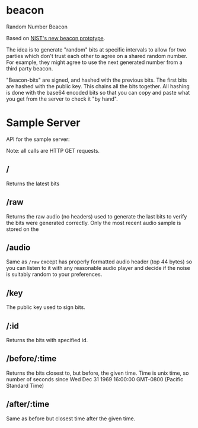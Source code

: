 # beacon
Random Number Beacon

Based on [NIST's new beacon prototype](https://beacon.nist.gov/home).

The idea is to generate "random" bits at specific intervals
to allow for two parties which don't trust each other to agree
on a shared random number. For example, they might agree
to use the next generated number from a third party beacon.

"Beacon-bits" are signed, and hashed with the previous bits.
The first bits are hashed with the public key. This chains
all the bits together. All hashing is done with the base64
encoded bits so that you can copy and paste what you get
from the server to check it "by hand".

# Sample Server

API for the sample server:

Note: all calls are HTTP GET requests.

## /

Returns the latest bits

## /raw

Returns the raw audio (no headers) used to generate the last bits
to verify the bits were generated correctly. Only the most recent
audio sample is stored on the 

## /audio

Same as `/raw` except has properly formatted audio header (top 44 bytes)
so you can listen to it with any reasonable audio player and decide if
the noise is suitably random to your preferences.

## /key

The public key used to sign bits.

## /:id

Returns the bits with specified id.

## /before/:time

Returns the bits closest to, but before, the given time. Time is unix time,
so number of seconds since Wed Dec 31 1969 16:00:00 GMT-0800 (Pacific Standard Time)

## /after/:time

Same as before but closest time after the given time.
